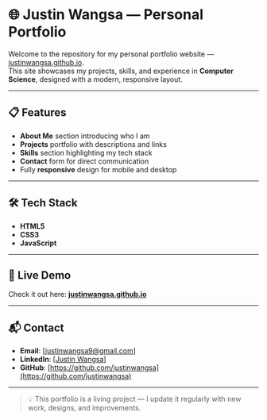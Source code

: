 # 🌐 Justin Wangsa — Personal Portfolio

Welcome to the repository for my personal portfolio website — [justinwangsa.github.io](https://justinwangsa.github.io).  
This site showcases my projects, skills, and experience in **Computer Science**, designed with a modern, responsive layout.

---

## 📋 Features
- **About Me** section introducing who I am
- **Projects** portfolio with descriptions and links
- **Skills** section highlighting my tech stack
- **Contact** form for direct communication
- Fully **responsive** design for mobile and desktop

---

## 🛠️ Tech Stack
- **HTML5**
- **CSS3**
- **JavaScript**

---

## 🚀 Live Demo
Check it out here: **[justinwangsa.github.io](https://justinwangsa.github.io)**

---

## 📬 Contact
- **Email**: [justinwangsa9@gmail.com]
- **LinkedIn**: [[Justin Wangsa](https://www.linkedin.com/in/justinwangsa/)]
- **GitHub**: [https://github.com/justinwangsa](https://github.com/justinwangsa)

---

> 💡 This portfolio is a living project — I update it regularly with new work, designs, and improvements.
